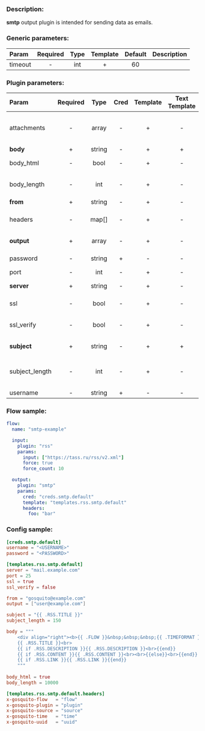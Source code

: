 ### Description:

**smtp** output plugin is intended for sending data as emails.


### Generic parameters:

| Param   | Required | Type | Template | Default | Description |
|:--------|:--------:|:----:|:--------:|:-------:|:------------|
| timeout |    -     | int  |    +     |   60    |             |


### Plugin parameters:

| Param          | Required |  Type  | Cred | Template | Text Template | Default |        Example         | Description                                                   |
|:---------------|:--------:|:------:|:----:|:--------:|:-------------:|:-------:|:----------------------:|:--------------------------------------------------------------|
| attachments    |    -     | array  |  -   |    +     |       -       |   []    |    ["data.array0"]     | List of [DataItem](../../concept.md) fields with files paths. |
| **body**       |    +     | string |  -   |    +     |       +       |   ""    |   "{{.RSS.CONTENT}}"   | Email body.                                                   |
| body_html      |    -     |  bool  |  -   |    +     |       -       |  true   |         false          | Send body as HTML.                                            |
| body_length    |    -     |  int   |  -   |    +     |       -       |  10000  |          1000          | Maximum body length in letters.                               |
| **from**       |    +     | string |  -   |    +     |       -       |   ""    | "gosquito@example.com" | Email from.                                                   |
| headers        |    -     | map[]  |  -   |    +     |       -       |  map[]  |      see example       | Dynamic list of email headers.                                |
| **output**     |    +     | array  |  -   |    +     |       -       |   []    | ["user1@example.com"]  | List of recipients.                                           |
| password       |    -     | string |  +   |    -     |       -       |   ""    |           ""           | SMTP password.                                                |
| port           |    -     |  int   |  -   |    +     |       -       |   25    |          465           | SMTP port.                                                    |
| **server**     |    +     | string |  -   |    +     |       -       |   ""    |   "mail.example.com"   | SMTP server.                                                  |
| ssl            |    -     |  bool  |  -   |    +     |       -       |  false  |          true          | Use SSL for connection.                                       |
| ssl_verify     |    -     |  bool  |  -   |    +     |       -       |  true   |         false          | Verify server certificate.                                    |
| **subject**    |    +     | string |  -   |    +     |       +       |   ""    |  "{{.TWITTER.TEXT}}"   | Email subject.                                                |
| subject_length |    -     |  int   |  -   |    +     |       -       |   100   |          300           | Maximum subject length in letters.                            |
| username       |    -     | string |  +   |    -     |       -       |   ""    |           ""           | SMTP user.                                                    |


### Flow sample:

```yaml
flow:
  name: "smtp-example"

  input:
    plugin: "rss"
    params:
      input: ["https://tass.ru/rss/v2.xml"]
      force: true
      force_count: 10

  output:
    plugin: "smtp"
    params:
      cred: "creds.smtp.default"
      template: "templates.rss.smtp.default"
      headers:
        foo: "bar"
```

### Config sample:

```toml
[creds.smtp.default]
username = "<USERNAME>"
password = "<PASSWORD>"

[templates.rss.smtp.default]
server = "mail.example.com"
port = 25
ssl = true
ssl_verify = false

from = "gosquito@example.com"
output = ["user@example.com"]

subject = "{{ .RSS.TITLE }}"
subject_length = 150

body = """
    <div align="right"><b>{{ .FLOW }}&nbsp;&nbsp;&nbsp;{{ .TIMEFORMAT }}</b></div>
    {{ .RSS.TITLE }}<br>
    {{ if .RSS.DESCRIPTION }}{{ .RSS.DESCRIPTION }}<br>{{end}}
    {{ if .RSS.CONTENT }}{{ .RSS.CONTENT }}<br><br>{{else}}<br>{{end}}
    {{ if .RSS.LINK }}{{ .RSS.LINK }}{{end}}
    """
    
body_html = true
body_length = 10000

[templates.rss.smtp.default.headers]
x-gosquito-flow   = "flow"
x-gosquito-plugin = "plugin"
x-gosquito-source = "source"
x-gosquito-time   = "time"
x-gosquito-uuid   = "uuid"
```

